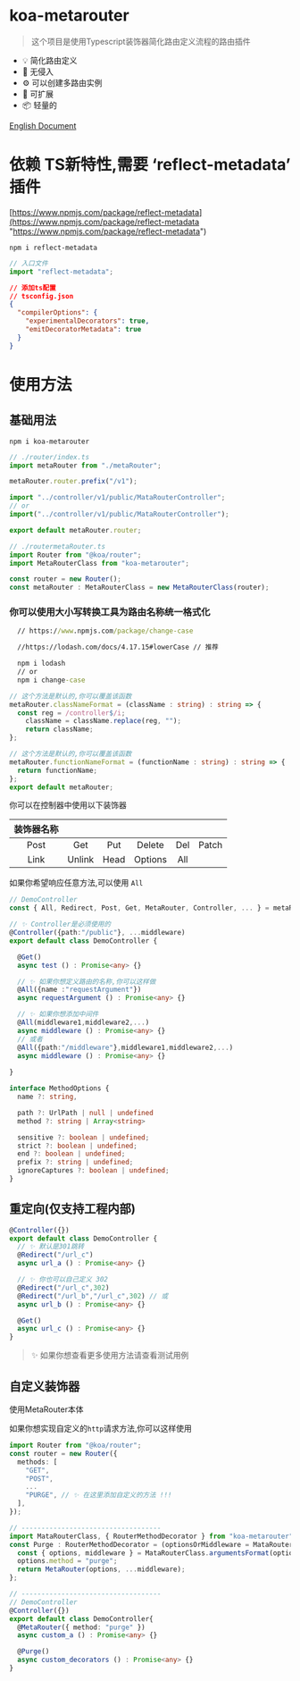 # koa-metarouter

> 这个项目是使用Typescript装饰器简化路由定义流程的路由插件

- 💡 简化路由定义
- 🔑 无侵入
- ⚙️ 可以创建多路由实例
- 🔌 可扩展
- 📦 轻量的

[English Document](https://github.com/TsBoot/koa-metarouter/blob/main/README.md)

# 依赖 TS新特性,需要 ‘reflect-metadata’ 插件

[https://www.npmjs.com/package/reflect-metadata](https://www.npmjs.com/package/reflect-metadata "https://www.npmjs.com/package/reflect-metadata")

`npm i reflect-metadata`

```typescript
// 入口文件
import "reflect-metadata";
```

```json
// 添加ts配置
// tsconfig.json
{
  "compilerOptions": {
    "experimentalDecorators": true,
    "emitDecoratorMetadata": true
  }
}
```

# 使用方法
## 基础用法

`npm i koa-metarouter`

```typescript
// ./router/index.ts
import metaRouter from "./metaRouter";

metaRouter.router.prefix("/v1");

import "../controller/v1/public/MataRouterController";
// or
import("../controller/v1/public/MataRouterController");

export default metaRouter.router;
```

```typescript
// ./routermetaRouter.ts
import Router from "@koa/router";
import MetaRouterClass from "koa-metarouter";

const router = new Router();
const metaRouter : MetaRouterClass = new MetaRouterClass(router);
```


### 你可以使用大小写转换工具为路由名称统一格式化

```cmd
  // https://www.npmjs.com/package/change-case

  //https://lodash.com/docs/4.17.15#lowerCase // 推荐

  npm i lodash
  // or
  npm i change-case
```



```typescript
// 这个方法是默认的,你可以覆盖该函数
metaRouter.classNameFormat = (className : string) : string => {
  const reg = /controller$/i;
    className = className.replace(reg, "");
    return className;
};

// 这个方法是默认的,你可以覆盖该函数
metaRouter.functionNameFormat = (functionName : string) : string => {
  return functionName;
};
export default metaRouter;

```
  你可以在控制器中使用以下装饰器

| 装饰器名称 ||||||
|   :----:   |   :----:   |    :----:  |    :----: | :----:  |  :----: |
|    Post    |     Get    |    Put     |  Delete   |   Del   |  Patch  |
|    Link    |    Unlink  |    Head    |  Options  |   All   |         |


  如果你希望响应任意方法,可以使用 `All`

```typescript
// DemoController
const { All, Redirect, Post, Get, MetaRouter, Controller, ... } = metaRouter;

// ✨ Controller是必须使用的
@Controller({path:"/public"}, ...middleware) 
export default class DemoController {

  @Get()
  async test () : Promise<any> {}

  // ✨ 如果你想定义路由的名称,你可以这样做
  @All({name :"requestArgument"})
  async requestArgument () : Promise<any> {}

  // ✨ 如果你想添加中间件
  @All(middleware1,middleware2,...)
  async middleware () : Promise<any> {}
  // 或者
  @All({path:"/middleware"},middleware1,middleware2,...)
  async middleware () : Promise<any> {}
 
}

```

```typescript
interface MethodOptions {
  name ?: string,

  path ?: UrlPath | null | undefined
  method ?: string | Array<string>

  sensitive ?: boolean | undefined;
  strict ?: boolean | undefined;
  end ?: boolean | undefined;
  prefix ?: string | undefined;
  ignoreCaptures ?: boolean | undefined;
}
```

## 重定向(仅支持工程内部)

```typescript
@Controller({})
export default class DemoController {
  // ✨ 默认是301跳转
  @Redirect("/url_c")
  async url_a () : Promise<any> {}

  // ✨ 你也可以自己定义 302
  @Redirect("/url_c",302)
  @Redirect("/url_b","/url_c",302) // 或
  async url_b () : Promise<any> {}

  @Get()
  async url_c () : Promise<any> {}
}
```
> ✨ 如果你想查看更多使用方法请查看测试用例


## 自定义装饰器

使用MetaRouter本体

如果你想实现自定义的`http`请求方法,你可以这样使用

```typescript
import Router from "@koa/router";
const router = new Router({
  methods: [
    "GET",
    "POST",
    ...
    "PURGE", // ✨ 在这里添加自定义的方法 !!!
  ],
});

// -----------------------------------
import MataRouterClass, { RouterMethodDecorator } from "koa-metarouter";
const Purge : RouterMethodDecorator = (optionsOrMiddleware = MataRouterClass.emptyMiddleware, ..._middleware) => {
  const { options, middleware } = MataRouterClass.argumentsFormat(optionsOrMiddleware, ..._middleware);
  options.method = "purge";
  return MetaRouter(options, ...middleware);
};

// -----------------------------------
// DemoController
@Controller({})
export default class DemoController{
  @MetaRouter({ method: "purge" })
  async custom_a () : Promise<any> {}

  @Purge()
  async custom_decorators () : Promise<any> {}
}
```